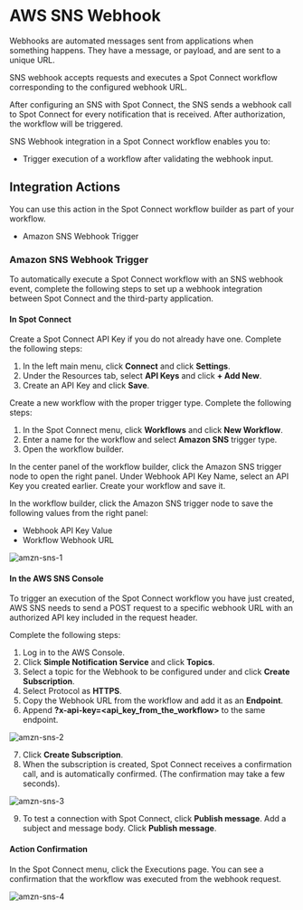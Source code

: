 # AWS SNS Webhook 

Webhooks are automated messages sent from applications when something happens. They have a message, or payload, and are sent to a unique URL. 

SNS webhook accepts requests and executes a Spot Connect workflow corresponding to the configured webhook URL. 

After configuring an SNS with Spot Connect, the SNS sends a webhook call to Spot Connect for every notification that is received. After authorization, the workflow will be triggered.  

SNS Webhook integration in a Spot Connect workflow enables you to: 

* Trigger execution of a workflow after validating the webhook input. 

## Integration Actions 

You can use this action in the Spot Connect workflow builder as part of your workflow. 

* Amazon SNS Webhook Trigger 

### Amazon SNS Webhook Trigger 

To automatically execute a Spot Connect workflow with an SNS webhook event, complete the following steps to set up a webhook integration between Spot Connect and the third-party application. 

#### In Spot Connect 

Create a Spot Connect API Key if you do not already have one. Complete the following steps:  

1. In the left main menu, click **Connect** and click **Settings**.  
2. Under the Resources tab, select **API Keys** and click **+ Add New**.  
3. Create an API Key and click **Save**.  

Create a new workflow with the proper trigger type. Complete the following steps:  

1. In the Spot Connect menu, click **Workflows** and click **New Workflow**.  
2. Enter a name for the workflow and select **Amazon SNS** trigger type.  
3. Open the workflow builder. 

In the center panel of the workflow builder, click the Amazon SNS trigger node to open the right panel. Under Webhook API Key Name, select an API Key you created earlier. Create your workflow and save it. 

In the workflow builder, click the Amazon SNS trigger node to save the following values from the right panel: 

* Webhook API Key Value 
* Workflow Webhook URL

![amzn-sns-1](https://github.com/spotinst/help/assets/106514736/48d4a2d8-a8cf-4a19-99c6-83d0b84e1824)

#### In the AWS SNS Console 

To trigger an execution of the Spot Connect workflow you have just created, AWS SNS needs to send a POST request to a specific webhook URL with an authorized API key included in the request header. 

Complete the following steps: 

1. Log in to the AWS Console. 
2. Click **Simple Notification Service** and click **Topics**. 
3. Select a topic for the Webhook to be configured under and click **Create Subscription**. 
4. Select Protocol as **HTTPS**. 
5. Copy the Webhook URL from the workflow and add it as an **Endpoint**. 
6. Append **?x-api-key=<api_key_from_the_workflow>** to the same endpoint.

![amzn-sns-2](https://github.com/spotinst/help/assets/106514736/eb8e2f71-b0a4-4c9f-9f22-0004dbcd7806)

7. Click **Create Subscription**.
8. When the subscription is created, Spot Connect receives a confirmation call, and is automatically confirmed. (The confirmation may take a few seconds). 
 
![amzn-sns-3](https://github.com/spotinst/help/assets/106514736/2cf37794-a5ae-410d-9e05-3edb384e1820) 

9. To test a connection with Spot Connect, click **Publish message**. Add a subject and message body. Click **Publish message**.  

#### Action Confirmation 

In the Spot Connect menu, click the Executions page. You can see a confirmation that the workflow was executed from the webhook request.  

![amzn-sns-4](https://github.com/spotinst/help/assets/106514736/2b5ad042-61e3-4d4d-b08d-e621c9f826df)
  

 
 

 

